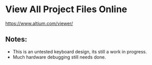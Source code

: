 
# View All Project Files Online

https://www.altium.com/viewer/

## Notes:
* This is an untested keyboard design, its still a work in progress.
* Much hardware debugging still needs done.
